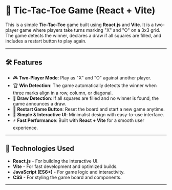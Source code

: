 # 🎲 Tic-Tac-Toe Game (React + Vite)

This is a simple **Tic-Tac-Toe** game built using **React.js** and **Vite**. It is a two-player game where players take turns marking "X" and "O" on a 3x3 grid. The game detects the winner, declares a draw if all squares are filled, and includes a restart button to play again.

---

## 🛠 Features

- 🎮 **Two-Player Mode**: Play as "X" and "O" against another player.  
- 🏆 **Win Detection**: The game automatically detects the winner when three marks align in a row, column, or diagonal.  
- 🤝 **Draw Detection**: If all squares are filled and no winner is found, the game announces a draw.  
- 🔄 **Restart Game Button**: Reset the board and start a new game anytime.  
- 🎨 **Simple & Interactive UI**: Minimalist design with easy-to-use interface.  
- ⚡ **Fast Performance**: Built with **React + Vite** for a smooth user experience.  

---

## 🚀 Technologies Used

- **React.js** - For building the interactive UI.  
- **Vite** - For fast development and optimized builds.  
- **JavaScript (ES6+)** - For game logic and interactivity.  
- **CSS** - For styling the game board and components.  

---

